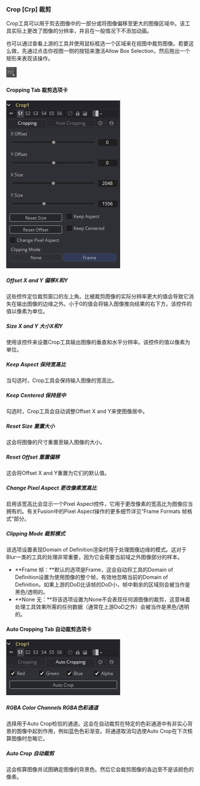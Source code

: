 ### Crop [Crp] 裁剪

Crop工具可以用于剪去图像中的一部分或将图像偏移至更大的图像区域中。该工具实际上更改了图像的分辨率，并且在一般情况下不添加动画。

也可以通过查看上游的工具并使用鼠标框选一个区域来在视图中裁剪图像。若要这么做，先通过点击你视图一侧的按钮来激活Allow Box Selection，然后拖出一个矩形来表现该操作。

![Crp_AllBoxSelection](images/Crp_AllBoxSelection.png)

#### Cropping Tab 裁剪选项卡

![Crp_CroppingTab](images/Crp_CroppingTab.png)

##### Offset X and Y 偏移X和Y

这些控件定位裁剪窗口的左上角。比被裁剪图像的实际分辨率更大的值会导致它消失在输出图像的边缘之外。小于0的值会将输入图像推向结果的右下方。该控件的值以像素为单位。

##### Size X and Y 大小X和Y

使用该控件来设置Crop工具输出图像的垂直和水平分辨率。该控件的值以像素为单位。

##### Keep Aspect 保持宽高比

当勾选时，Crop工具会保持输入图像的宽高比。

##### Keep Centered 保持居中

勾选时，Crop工具会自动调整Offset X and Y来使图像居中。

##### Reset Size 重置大小

这会将图像的尺寸重置至输入图像的大小。

##### Reset Offset 重置偏移

这会将Offset X and Y重置为它们的默认值。

##### Change Pixel Aspect 更改像素宽高比

启用该宽高比会显示一个Pixel Aspect控件，它用于更改像素的宽高比为图像应当拥有的。有关Fusion中的Pixel Aspect操作的更多细节详见“Frame Formats 帧格式”部分。

##### Clipping Mode 裁剪模式

该选项设置表现Domain of Definition渲染时用于处理图像边缘的模式。这对于Blur一类的工具的处理非常重要，因为它会需要当前域之外图像部分的样本。

- **Frame 帧：**默认的选项是Frame，这会自动将工具的Domain of Definition设置为使用图像的整个帧，有效地忽略当前的Domain of Definition。如果上游的DoD比该帧的DoD小，帧中剩余的区域则会被当作是黑色/透明的。
- **None 无：**将该选项设置为None不会表现任何源图像的裁剪，这意味着处理工具效果所需的任何数据（通常在上游DoD之外）会被当作是黑色/透明的。

#### Auto Cropping Tab 自动裁剪选项卡

![Crp_AutoCroppingTab](images/Crp_AutoCroppingTab.png)

##### RGBA Color Channels RGBA色彩通道

选择用于Auto Crop检验的通道。这会在自动裁剪在特定的色彩通道中有非实心背景的图像中起到作用，例如蓝色色彩渐变。将通道取消勾选使Auto Crop在下次核算图像时忽略它。

##### Auto Crop 自动裁剪

这会核算图像并试图确定图像的背景色。然后它会裁剪图像的各边至不是该颜色的像素。

